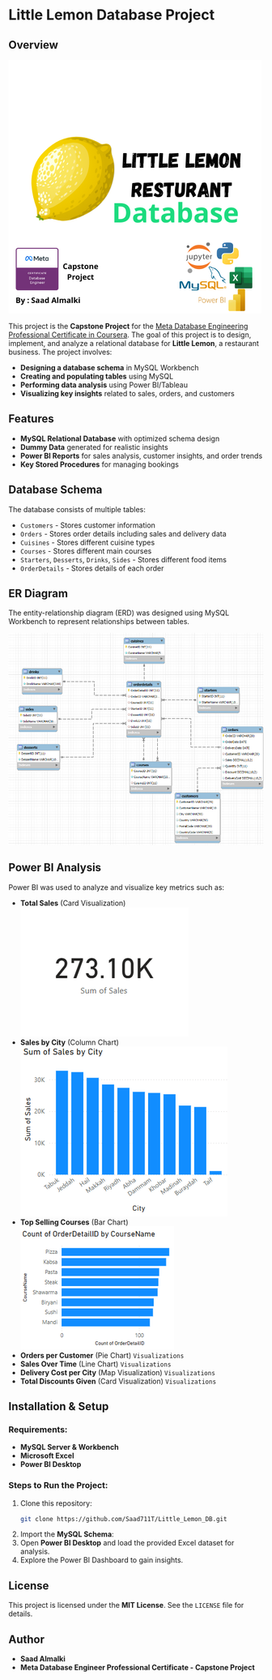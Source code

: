 # Little Lemon Database Project

## Overview

![Logo of Resturant](Logo.png)

This project is the **Capstone Project** for the [Meta Database Engineering Professional Certificate in Coursera](https://www.coursera.org/professional-certificates/meta-database-engineer). The goal of this project is to design, implement, and analyze a relational database for **Little Lemon**, a restaurant business. The project involves:

- **Designing a database schema** in MySQL Workbench
- **Creating and populating tables** using MySQL
- **Performing data analysis** using Power BI/Tableau
- **Visualizing key insights** related to sales, orders, and customers

## Features
- **MySQL Relational Database** with optimized schema design
- **Dummy Data** generated for realistic insights
- **Power BI Reports** for sales analysis, customer insights, and order trends
- **Key Stored Procedures** for managing bookings

## Database Schema
The database consists of multiple tables:
- `Customers` - Stores customer information
- `Orders` - Stores order details including sales and delivery data
- `Cuisines` - Stores different cuisine types
- `Courses` - Stores different main courses
- `Starters`, `Desserts`, `Drinks`, `Sides` - Stores different food items
- `OrderDetails` - Stores details of each order

## ER Diagram
The entity-relationship diagram (ERD) was designed using MySQL Workbench to represent relationships between tables.

![ER Diagram](ERD.png)

## Power BI Analysis
Power BI was used to analyze and visualize key metrics such as:
- **Total Sales** (Card Visualization)
![Image](Visualizations/Sales_Card.png)
- **Sales by City** (Column Chart)
![Image](Visualizations/SumofSalesbycity_Columns_Chart.png)
- **Top Selling Courses** (Bar Chart)
![Image](Visualizations/MostFamousFoods_Bar_Chart.png)
- **Orders per Customer** (Pie Chart) `Visualizations`
- **Sales Over Time** (Line Chart) `Visualizations`
- **Delivery Cost per City** (Map Visualization) `Visualizations`
- **Total Discounts Given** (Card Visualization) `Visualizations`
## Installation & Setup
### Requirements:
- **MySQL Server & Workbench**
- **Microsoft Excel**
- **Power BI Desktop**

### Steps to Run the Project:
1. Clone this repository:
   ```bash
   git clone https://github.com/Saad711T/Little_Lemon_DB.git
   ```
2. Import the **MySQL Schema**:
3. Open **Power BI Desktop** and load the provided Excel dataset for analysis.
4. Explore the Power BI Dashboard to gain insights.

## License
This project is licensed under the **MIT License**. See the `LICENSE` file for details.

## Author
- **Saad Almalki**  
- **Meta Database Engineer Professional Certificate - Capstone Project**
